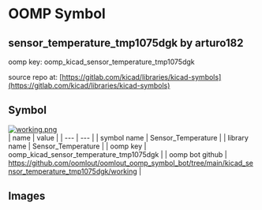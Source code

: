 # OOMP Symbol  
## sensor_temperature_tmp1075dgk  by arturo182  
  
oomp key: oomp_kicad_sensor_temperature_tmp1075dgk  
  
source repo at: [https://gitlab.com/kicad/libraries/kicad-symbols](https://gitlab.com/kicad/libraries/kicad-symbols)  
## Symbol  
  
[![working.png](working_600.png)](working.png)  
| name | value | 
| --- | --- | 
| symbol name | Sensor_Temperature | 
| library name | Sensor_Temperature | 
| oomp key | oomp_kicad_sensor_temperature_tmp1075dgk | 
| oomp bot github | https://github.com/oomlout/oomlout_oomp_symbol_bot/tree/main/kicad_sensor_temperature_tmp1075dgk/working | 
## Images  
